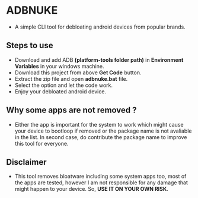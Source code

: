 # ADBNUKE
 - A simple CLI tool for debloating android devices from popular brands.

## Steps to use 

- Download and add ADB **(platform-tools folder path)** in **Environment Variables** in your windows machine.
- Download this project from above **Get Code** button.
- Extract the zip file and open **adbnuke.bat** file.
- Select the option and let the code work.
- Enjoy your debloated android device.

## Why some apps are not removed ?

- Either the app is important for the system to work which might cause your device to bootloop if removed or the package name is not avaliable in the list. In second case, do contribute the package name to improve this tool for everyone.

## Disclaimer

- This tool removes bloatware including some system apps too, most of the apps are tested, however I am not responsible for any damage that might happen to your device. So, **USE IT ON YOUR OWN RISK**.

